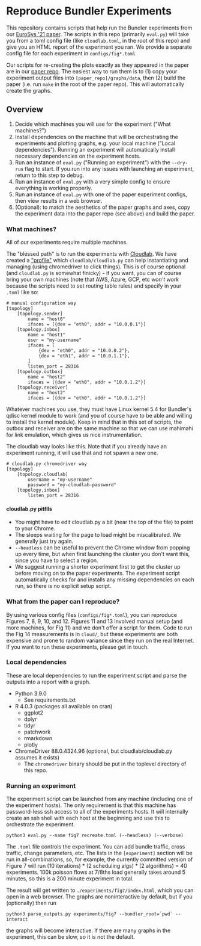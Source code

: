 # Reproduce Bundler Experiments

This repository contains scripts that help run the Bundler experiments from our [EuroSys '21 paper](https://arxiv.org/pdf/2011.01258.pdf). The scripts in this repo (primarily `eval.py`) will take you from a toml config file (like `cloudlab.toml`, in the root of this repo) and give you an HTML report of the experiment you ran. We provide a separate config file for each experiment in `configs/fig*.toml`

Our scripts for re-creating the plots exactly as they appeared in the paper are in our [paper repo](https://github.com/bundler-project/writing). The easiest way to run them is to (1) copy your experiment output files into `[paper_repo]/graphs/data`, then (2) build the paper (i.e. run `make` in the root of the paper repo). This will automatically create the graphs.

## Overview

1. Decide which machines you will use for the experiment ("What machines?")
2. Install dependencies on the machine that will be orchestrating the experiments and plotting graphs, e.g. your local machine ("Local dependencies"). Running an experiment will automatically install necessary dependencies on the experiment hosts.
3. Run an instance of `eval.py` ("Running an experiment") with the `--dry-run` flag to start. If you run into any issues with launching an experiment, return to this step to debug.
4. Run an instance of `eval.py` with a very simple config to ensure everything is working properly.
5. Run an instance of `eval.py` with one of the paper experiment configs, then view results in a web browser.
6. (Optional): to match the aesthetics of the paper graphs and axes, copy the experiment data into the paper repo (see above) and build the paper.

### What machines?

All of our experiments require multiple machines. 

The "blessed path" is to run the experiments with [Cloudlab](https://www.cloudlab.us/). We have created a ["profile"](https://www.cloudlab.us/show-profile.php?uuid=84aa948d-5b67-11eb-a9ff-e4434b2381fc) which `cloudlab/cloudlab.py` can help instantiating and managing (using chromedriver to click things). 
This is of course optional (and `cloudlab.py` is somewhat finicky) - if you want, you can of course bring your own machines (note that AWS, Azure, GCP, etc *won't work* because the scripts need to set routing table rules) and specify in your `.toml` like so:
```
# manual configuration way
[topology]
    [topology.sender]
        name = "host0"
        ifaces = [{dev = "eth0", addr = "10.0.0.1"}]
    [topology.inbox]
        name = "host1"
        user = "my-username"
        ifaces = [
            {dev = "eth0", addr = "10.0.0.2"},
            {dev = "eth1", addr = "10.0.1.1"},
        ]
        listen_port = 28316
    [topology.outbox]
        name = "host2"
        ifaces = [{dev = "eth0", addr = "10.0.1.2"}]
    [topology.receiver]
        name = "host2"
        ifaces = [{dev = "eth0", addr = "10.0.1.2"}]
```

Whatever machines you use, they must have Linux kernel 5.4 for Bundler's qdisc kernel module to work (and you of course have to be able and willing to install the kernel module).
Keep in mind that in this set of scripts, the outbox and receiver are on the same machine so that we can use mahimahi for link emulation, which gives us nice instrumentation.

The cloudlab way looks like this. Note that if you already have an experiment running, it will use that and not spawn a new one.
```
# cloudlab.py chromedriver way
[topology]
    [topology.cloudlab]
        username = "my-username"
        password = "my-cloudlab-password"
    [topology.inbox]
        listen_port = 28316
```

#### cloudlab.py pitflls

- You might have to edit cloudlab.py a bit (near the top of the file) to point to your Chrome.
- The sleeps waiting for the page to load might be miscalibrated. We generally just try again.
- `--headless` can be useful to prevent the Chrome window from popping up every time, but when first launching the cluster you don't want this, since you have to select a region. 
- We suggest running a shorter experiment first to get the cluster up before moving on to the paper experiments. The experiment script automatically checks for and installs any missing dependencies on each run, so there is no explicit setup script.

### What from the paper can I reproduce?

By using various config files (`configs/fig*.toml`), you can reproduce Figures 7, 8, 9, 10, and 12. Figures 11 and 13 involved manual setup (and more machines, for Fig 11) and we don't offer a script for them. Code to run the Fig 14 measurements is in `cloud/`, but these experiments are both expensive and prone to random variance since they run on the real Internet. If you want to run these experiments, please get in touch.

### Local dependencies

These are local dependencies to run the experiment script and parse the outputs into a report with a graph.

- Python 3.9.0
  - See requirements.txt
- R 4.0.3 (packages all available on cran)
  - ggplot2
  - dplyr
  - tidyr
  - patchwork
  - rmarkdown
  - plotly
- ChromeDriver 88.0.4324.96 (optional, but cloudlab/cloudlab.py assumes it exists)
  - The `chromedriver` binary should be put in the toplevel directory of this repo.

### Running an experiment

The experiment script can be launched from any machine (including one of the experiment hosts). The only requirement is that this machine has password-less ssh access to all of the experiments hosts. It will internally create an ssh shell with each host at the beginning and use this to orchestrate the experiment.

```
python3 eval.py --name fig7 recreate.toml (--headless) (--verbose)
```

The `.toml` file controls the experiment. You can add bundle traffic, cross traffic, change parameters, etc. The lists in the `[experiment]` section will be run in all-combinations, so, for example, the currently committed version of Figure 7 will run (10 iterations) * (2 scheduling algs) * (2 algorithms) = 40 experiments. 100k poisson flows at 7/8ths load generally takes around 5 minutes, so this is a 200 minute experiment in total.

The result will get written to `./experiments/fig7/index.html`, which you can open in a web browser. The graphs are noninteractive by default, but if you (optionally) then run 

```
python3 parse_outputs.py experiments/fig7 --bundler_root=`pwd` --interact
```

the graphs will become interactive. If there are many graphs in the experiment, this can be slow, so it is not the default.
